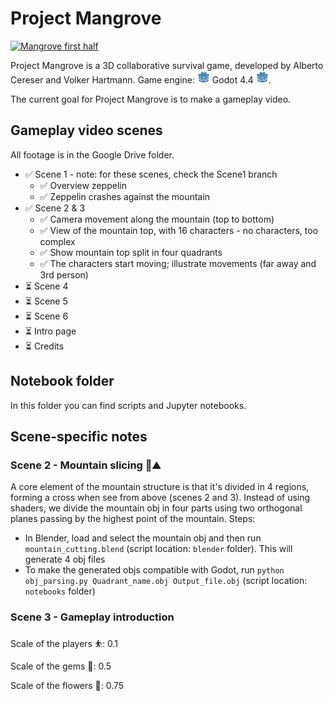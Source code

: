 # Project Mangrove

[![Mangrove first half](https://img.youtube.com/vi/rCvSwxU-kUI/maxresdefault.jpg)](https://youtu.be/rCvSwxU-kUI)

Project Mangrove is a 3D collaborative survival game, developed by Alberto Cereser and Volker Hartmann. Game engine: <img src="./assets/Godot_icon.png" alt="Godot 4.4" width="20" height="20"> Godot 4.4 <img src="./assets/Godot_icon.png" alt="Godot 4.4" width="20" height="20">.

The current goal for Project Mangrove is to make a gameplay video. 

## Gameplay video scenes

All footage is in the Google Drive folder. 

- ✅ Scene 1 - note: for these scenes, check the Scene1 branch
  - ✅ Overview zeppelin
  - ✅ Zeppelin crashes against the mountain
- ✅ Scene 2 & 3
  - ✅ Camera movement along the mountain (top to bottom)
  - ✅ View of the mountain top, with 16 characters - no characters, too complex
  - ✅ Show mountain top split in four quadrants
  - ✅ The characters start moving; illustrate movements (far away and 3rd person)
- ⏳ Scene 4
- ⏳ Scene 5
- ⏳ Scene 6
- ⏳ Intro page
- ⏳ Credits

## Notebook folder

In this folder you can find scripts and Jupyter notebooks. 

## Scene-specific notes

### Scene 2 - Mountain slicing 🔪⛰️

A core element of the mountain structure is that it's divided in 4 regions, forming a cross when see from above (scenes 2 and 3). Instead of using shaders, we divide the mountain obj in four parts using two orthogonal planes passing by the highest point of the mountain. Steps:

- In Blender, load and select the mountain obj and then run `mountain_cutting.blend` (script location:  `blender` folder). This will generate 4 obj files
- To make the generated objs compatible with Godot, run `python obj_parsing.py Quadrant_name.obj Output_file.obj` (script location: `notebooks` folder)

### Scene 3 - Gameplay introduction

Scale of the players ⛹️: 0.1

Scale of the gems 💎: 0.5 

Scale of the flowers 🪷: 0.75
